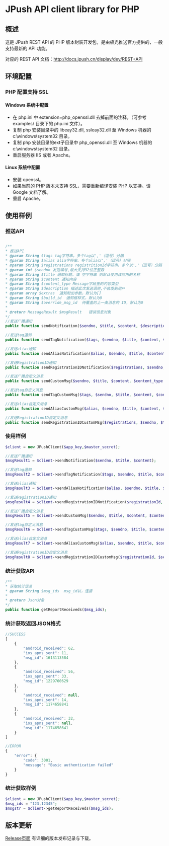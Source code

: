 # JPush API client library for PHP

## 概述
这是 JPush REST API 的 PHP 版本封装开发包，是由极光推送官方提供的，一般支持最新的 API 功能。

对应的 REST API 文档：<http://docs.jpush.cn/display/dev/REST+API>

## 环境配置

### PHP 配置支持 SSL

#### Windows 系统中配置
* 在 php.ini 中 extension=php_openssl.dll 去掉前面的注释。（可参考 examples/ 目录下的 php.ini 文件）。
* 复制 php 安装目录中的 libeay32.dll, ssleay32.dll 至 Windows 机器的 c:\windows\system32 目录。
* 复制 php 安装目录的ext子目录中 php_openssl.dll 至 Windows 机器的 c:\windows\system32 目录。
* 重启服务器 IIS 或者 Apache。

#### Linux 系统中配置
* 安装 openssl。
* 如果当前的 PHP 版本未支持 SSL，需要重新编译安装 PHP 以支持。请 Google 文档了解。
* 重启 Apache。

## 使用样例

### 推送API
```php

/**
* 推送API
* @param String $tags tag字符串。多个tag以','（逗号）分隔
* @param String $alias alia字符串。多个alia以','（逗号）分隔
* @param String $registrations registritionId字符串。多个以','（逗号）分隔
* @param int $sendno 发送编号,最大支持32位正整数
* @param String $title 通知标题。填 空字符串 则默认使用该应用的名称
* @param String $content 通知内容
* @param String $content_type Message字段里的内容类型
* @param String $description 描述此次发送调用,不会发到用户
* @param array $extras  通知附加参数，默认为[]
* @param String $build_id  通知框样式，默认为0
* @param String $override_msg_id  待覆盖的上一条消息的 ID，默认为0
* 
* @return MessageResult $msgResult   错误信息对象
*/
//发送广播通知
public function sendNotification($sendno, $title, $content, $description = '', $extras = array(), $build_id = '', $override_msg_id = '');

//发送tag通知
public function sendTagNotification($tags, $sendno, $title, $content, $description = '', $extras = array(), $build_id = '', $override_msg_id = '');

//发送alias通知
public function sendAliasNotification($alias, $sendno, $title, $content, $description = '', $extras = array(), $build_id = '', $override_msg_id = '');

//发送RegistrationID通知
public function sendRegistrationIDNotification($registrations, $sendno, $title, $content, $description = '', $extras = array(), $build_id = '', $override_msg_id = '');

//发送广播自定义消息
public function sendCustomMsg($sendno, $title, $content, $content_type = '', $description = '', $extras = array(), $build_id = '', $override_msg_id = '');

//发送tag自定义消息
public function sendTagCustomMsg($tags, $sendno, $title, $content, $content_type = '', $description = '', $extras = array(), $build_id = '', $override_msg_id = '');

//发送alias自定义消息
public function sendAliasCustomMsg($alias, $sendno, $title, $content, $content_type = '', $description = '', $extras = array(), $build_id = '', $override_msg_id = '');

//发送RegistrationID自定义消息
public function sendRegistrationIDCustomMsg($registrations, $sendno, $title, $content, $content_type = '', $description = '', $extras = array(), $build_id = '', $override_msg_id = '');

```

### 使用样例

```php
$client = new JPushClient($app_key,$master_secret);

//发送广播通知
$msgResult1 = $client->sendNotification($sendno, $title, $content);

//发送tag通知
$msgResult2 = $client->sendTagNotification($tags, $sendno, $title, $content);

//发送alias通知
$msgResult3 = $client->sendAliasNotification($alias, $sendno, $title, $content);

//发送RegistrationID通知
$msgResult4 = $client->sendRegistrationIDNotification($registrationId, $sendno, $title, $content);

//发送广播自定义消息
$msgResult5 = $client->sendCustomMsg($sendno, $title, $content, $content-type);

//发送tag自定义消息
$msgResult6 = $client->sendTagCustomMsg($tags, $sendno, $title, $content, $content-type);

//发送alias自定义消息
$msgResult7 = $client->sendAliasCustomMsg($alias, $sendno, $title, $content, $content-type);

//发送RegistrationID自定义消息
$msgResult8 = $client->sendRegistrationIDCustomMsg($registrationId, $sendno, $title, $content, $content-type);

```

### 统计获取API

```php
/**
* 获取统计信息
* @param String $msg_ids  msg_id以，连接
*
* @return Json对象
*/
public function getReportReceiveds($msg_ids);

```

### 统计获取返回JSON格式

```javascript
//SUCCESS
[
    {
        "android_received": 62,
        "ios_apns_sent": 11,
        "msg_id": 1613113584
    },
    {
        "android_received": 56,
        "ios_apns_sent": 33,
        "msg_id": 1229760629
    },
    {
        "android_received": null,
        "ios_apns_sent": 14,
        "msg_id": 1174658841
    },
    {
        "android_received": 32,
        "ios_apns_sent": null,
        "msg_id": 1174658641
    }
]

//ERROR
{
	"error": {
		"code": 3001, 
		"message": "Basic authentication failed"
	}
}
```

### 统计获取样例

```php
$client = new JPushClient($app_key,$master_secret);
$msg_ids = "123,12345";
$msgstr = $client->getReportReceiveds($msg_ids);
```


## 版本更新
[Release页面](https://github.com/jpush/jpush-api-php-client/releases/) 有详细的版本发布记录与下载。
